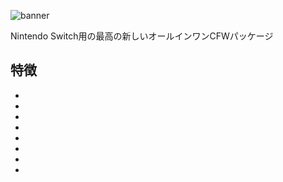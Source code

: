 ![banner](https://github.com/user-attachments/assets/650f605f-346d-4a90-b33b-c28b987e83ce)

Nintendo Switch用の最高の新しいオールインワンCFWパッケージ

## 特徴
-
-
-
-
-
-
-
-


